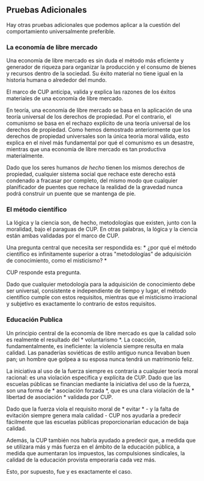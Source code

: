 ## Pruebas Adicionales

Hay otras pruebas adicionales que podemos aplicar a la cuestión del comportamiento universalmente preferible.

### La economía de libre mercado

Una economía de libre mercado es sin duda el método más eficiente y generador de riqueza para organizar la producción y el consumo de bienes y recursos dentro de la sociedad. Su éxito material no tiene igual en la historia humana o alrededor del mundo.

El marco de CUP anticipa, valida y explica las razones de los éxitos materiales de una economía de libre mercado.

En teoría, una economía de libre mercado se basa en la aplicación de una teoría universal de los derechos de propiedad. Por el contrario, el comunismo se basa en el rechazo explícito de una teoría universal de los derechos de propiedad. Como hemos demostrado anteriormente que los derechos de propiedad universales son la única teoría moral válida, esto explica en el nivel más fundamental por qué el comunismo es un desastre, mientras que una economía de libre mercado es tan productiva materialmente.

Dado que los seres humanos *de hecho* tienen los mismos derechos de propiedad, cualquier sistema social que rechace este derecho está condenado a fracasar por completo, del mismo modo que cualquier planificador de puentes que rechace la realidad de la gravedad nunca podrá construir un puente que se mantenga de pie.

### El método científico

La lógica y la ciencia son, de hecho, metodologías que existen, junto con la moralidad, bajo el paraguas de CUP. En otras palabras, la lógica y la ciencia están ambas validadas por el marco de CUP.

Una pregunta central que necesita ser respondida es: * ¿por qué el método científico es infinitamente superior a otras "metodologías" de adquisición de conocimiento, como el misticismo? *

CUP responde esta pregunta.

Dado que cualquier metodología para la adquisición de conocimiento debe ser universal, consistente e independiente de tiempo y lugar, el método científico cumple con estos requisitos, mientras que el misticismo irracional y subjetivo es exactamente lo contrario de estos requisitos.

### Educación Publica

Un principio central de la economía de libre mercado es que la calidad solo es realmente el resultado del * voluntarismo *. La coacción, fundamentalmente, es ineficiente: la violencia siempre resulta en mala calidad. Las panaderías soviéticas de estilo antiguo nunca llevaban buen pan; un hombre que golpea a su esposa nunca tendrá un matrimonio feliz.

La iniciativa al uso de la fuerza siempre es contraria a cualquier teoría moral racional: es una violación específica y explícita de CUP. Dado que las escuelas públicas se financian mediante la iniciativa del uso de la fuerza, son una forma de * asociación forzada *, que es una clara violación de la * libertad de asociación * validada por CUP.

Dado que la fuerza viola el requisito moral de * evitar * - y la falta de evitación siempre genera mala calidad - CUP nos ayudaría a predecir fácilmente que las escuelas públicas proporcionarían educación de baja calidad.

Además, la CUP también nos habría ayudado a predecir que, a medida que se utilizara más y más fuerza en el ámbito de la educación pública, a medida que aumentaran los impuestos, las compulsiones sindicales, la calidad de la educación provista empeoraría cada vez más.

Esto, por supuesto, fue y es exactamente el caso.